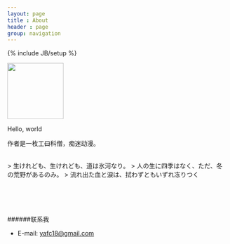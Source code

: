```yaml
--- 
layout: page 
title : About 
header : page  
group: navigation 
--- 
```

{% include JB/setup %} 
 
<img src="{{ site.url }}/assets/images/avatar.jpg" align="middle" width="128" /> 
 
Hello, world 
 
作者是一枚工<s>口</s>科僧，痴迷动漫。 

</br>
> 生けれども、生けれども、道は氷河なり。  
> 人の生に四季はなく、ただ、冬の荒野があるのみ。  
> 流れ出た血と涙は、拭わずともいずれ冻りつく
 
</br> 
</br> 
</br> 
</br> 
</br> 
 
######联系我 
+ E-mail: [yafc18@gmail.com](mailto:yafc18@gmail.com)
